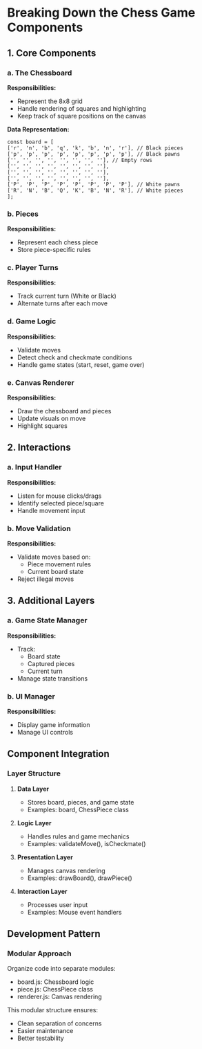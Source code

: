 # Breaking Down the Chess Game Components

## 1. Core Components

### a. The Chessboard

**Responsibilities:**
- Represent the 8x8 grid
- Handle rendering of squares and highlighting
- Keep track of square positions on the canvas

**Data Representation:** 
```
const board = [
['r', 'n', 'b', 'q', 'k', 'b', 'n', 'r'], // Black pieces
['p', 'p', 'p', 'p', 'p', 'p', 'p', 'p'], // Black pawns
['', '', '', '', '', '', '', ''], // Empty rows
['', '', '', '', '', '', '', ''],
['', '', '', '', '', '', '', ''],
['', '', '', '', '', '', '', ''],
['P', 'P', 'P', 'P', 'P', 'P', 'P', 'P'], // White pawns
['R', 'N', 'B', 'Q', 'K', 'B', 'N', 'R'], // White pieces
];
```


### b. Pieces

**Responsibilities:**
- Represent each chess piece
- Store piece-specific rules


### c. Player Turns

**Responsibilities:**
- Track current turn (White or Black)
- Alternate turns after each move

### d. Game Logic

**Responsibilities:**
- Validate moves
- Detect check and checkmate conditions
- Handle game states (start, reset, game over)

### e. Canvas Renderer

**Responsibilities:**
- Draw the chessboard and pieces
- Update visuals on move
- Highlight squares

## 2. Interactions

### a. Input Handler

**Responsibilities:**
- Listen for mouse clicks/drags
- Identify selected piece/square
- Handle movement input

### b. Move Validation

**Responsibilities:**
- Validate moves based on:
  - Piece movement rules
  - Current board state
- Reject illegal moves

## 3. Additional Layers

### a. Game State Manager

**Responsibilities:**
- Track:
  - Board state
  - Captured pieces
  - Current turn
- Manage state transitions

### b. UI Manager

**Responsibilities:**
- Display game information
- Manage UI controls

## Component Integration

### Layer Structure

1. **Data Layer**
   - Stores board, pieces, and game state
   - Examples: board, ChessPiece class

2. **Logic Layer**
   - Handles rules and game mechanics
   - Examples: validateMove(), isCheckmate()

3. **Presentation Layer**
   - Manages canvas rendering
   - Examples: drawBoard(), drawPiece()

4. **Interaction Layer**
   - Processes user input
   - Examples: Mouse event handlers

## Development Pattern

### Modular Approach

Organize code into separate modules:
- board.js: Chessboard logic
- piece.js: ChessPiece class
- renderer.js: Canvas rendering

This modular structure ensures:
- Clean separation of concerns
- Easier maintenance
- Better testability